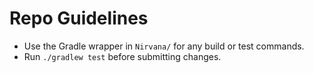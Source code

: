 # Repo Guidelines

* Use the Gradle wrapper in `Nirvana/` for any build or test commands.
* Run `./gradlew test` before submitting changes.

